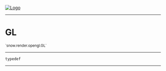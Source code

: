
[![Logo](../../../../images/logo.png)](../../../../api/index.html)

---



<h1>GL</h1>
<small>`snow.render.opengl.GL`</small>



---

`typedef`

---

&nbsp;
&nbsp;

